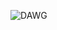 ![DAWG](https://user-images.githubusercontent.com/77017866/175112756-e00dc180-28b4-4936-b3be-deb417cccd60.png)
